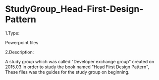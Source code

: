 # StudyGroup_Head-First-Design-Pattern

1.Type:

Powerpoint files

2.Description:

A study group which was called "Developer exchange group" created on 2015.03 in order to study the book named "Head First Design Pattern",
These files was the guides for the study group on beginning.
